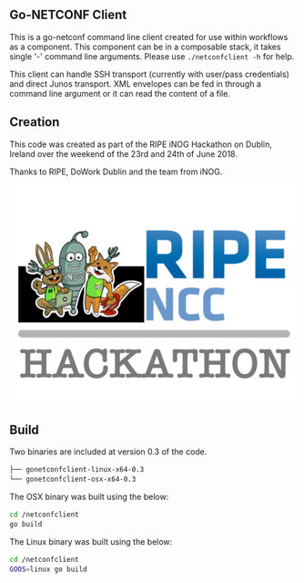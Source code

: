 ## Go-NETCONF Client

This is a go-netconf command line client created for use within workflows as a component. This component can be in a composable stack, it takes single '-' command line arguments. Please use `./netconfclient -h` for help.

This client can handle SSH transport (currently with user/pass credentials) and direct Junos transport. XML envelopes can be fed in through a command line argument or it can read the content of a file.

## Creation

This code was created as part of the RIPE iNOG Hackathon on Dublin, Ireland over the weekend of the 23rd and 24th of June 2018.

Thanks to RIPE, DoWork Dublin and the team from iNOG.

![hackathon.png](images/hackathon.png)

## Build

Two binaries are included at version 0.3 of the code.

```bash
├── gonetconfclient-linux-x64-0.3
└── gonetconfclient-osx-x64-0.3
```

The OSX binary was built using the below:

```bash
cd /netconfclient
go build
```

The Linux binary was built using the below:

```bash
cd /netconfclient
GOOS=linux go build
```
